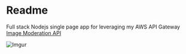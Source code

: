 # Readme

Full stack Nodejs single page app for leveraging my AWS API Gateway [Image Moderation API](https://github.com/lbrenman/my-lambda-javascript-apis/tree/master/Rekognition/DetectModerationLabels)

![Imgur](https://i.imgur.com/3vCbblE.png)